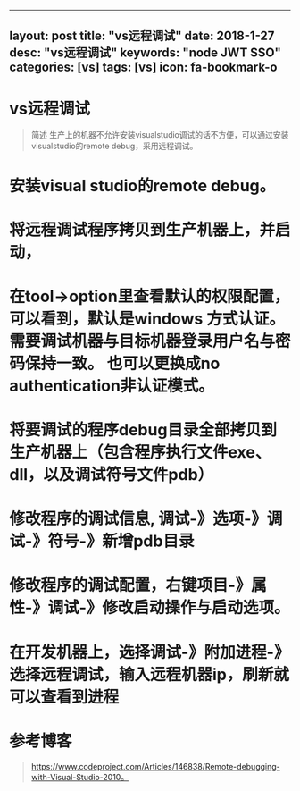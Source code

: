 
---
layout: post
title:  "vs远程调试"
date:   2018-1-27
desc: "vs远程调试"
keywords: "node JWT SSO"
categories: [vs]
tags: [vs]
icon: fa-bookmark-o
---
vs远程调试
========

> 简述
生产上的机器不允许安装visualstudio调试的话不方便，可以通过安装visualstudio的remote debug，采用远程调试。

# 安装visual studio的remote debug。

# 将远程调试程序拷贝到生产机器上，并启动，

# 在tool->option里查看默认的权限配置，可以看到，默认是windows 方式认证。需要调试机器与目标机器登录用户名与密码保持一致。 也可以更换成no authentication非认证模式。


# 将要调试的程序debug目录全部拷贝到生产机器上（包含程序执行文件exe、dll，以及调试符号文件pdb）

# 修改程序的调试信息, 调试-》选项-》调试-》符号-》新增pdb目录

# 修改程序的调试配置，右键项目-》属性-》调试-》修改启动操作与启动选项。

# 在开发机器上，选择调试-》附加进程-》选择远程调试，输入远程机器ip，刷新就可以查看到进程

# 参考博客

> https://www.codeproject.com/Articles/146838/Remote-debugging-with-Visual-Studio-2010。

